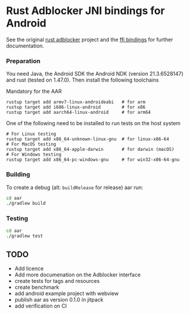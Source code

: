 # Rust Adblocker JNI bindings for Android

See the original [rust adblocker](https://github.com/brave/adblock-rust) project and the [ffi bindings](https://github.com/brave/adblock-rust-ffi) for further documentation.

### Preparation 

You need Java, the Android SDK the Android NDK (version 21.3.6528147) and rust (tested on 1.47.0).
Then install the following toolchains


Mandatory for the AAR
```
rustup target add armv7-linux-androideabi   # for arm
rustup target add i686-linux-android        # for x86
rustup target add aarch64-linux-android     # for arm64
```

One of the following need to be installed to run tests on the host system
```
# For Linux testing
rustup target add x86_64-unknown-linux-gnu  # for linux-x86-64
# For MacOS testing
rustup target add x86_64-apple-darwin       # for darwin (macOS)
# For Windows testing
rustup target add x86_64-pc-windows-gnu     # for win32-x86-64-gnu
```

### Building

To create a debug (alt: `buildRelease` for release) aar run:

```bash
cd aar
./gradlew build
```

### Testing

```bash
cd aar
./gradlew test
```

## TODO

- Add licence
- Add more documenation on the Adblocker interface
- create tests for tags and resources
- create benchmark
- add android example project with webview 
- publish aar as version 0.1.0 in jitpack
- add verification on CI 

 